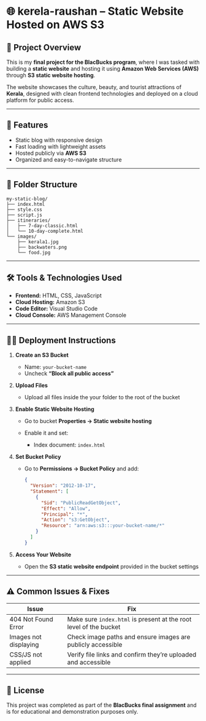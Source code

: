 # 🌐 kerela-raushan – Static Website Hosted on AWS S3

## 📌 Project Overview

This is my **final project for the BlacBucks program**, where I was tasked with building a **static website** and hosting it using **Amazon Web Services (AWS)** through **S3 static website hosting**.

The website showcases the culture, beauty, and tourist attractions of **Kerala**, designed with clean frontend technologies and deployed on a cloud platform for public access.

---

## 🚀 Features

* Static blog with responsive design
* Fast loading with lightweight assets
* Hosted publicly via **AWS S3**
* Organized and easy-to-navigate structure

---

## 📁 Folder Structure

```
my-static-blog/
├── index.html
├── style.css
├── script.js
├── itineraries/
│   ├── 7-day-classic.html
│   └── 10-day-complete.html
└── images/
    ├── kerala1.jpg
    ├── backwaters.png
    └── food.jpg
```

---

## 🛠️ Tools & Technologies Used

* **Frontend:** HTML, CSS, JavaScript
* **Cloud Hosting:** Amazon S3
* **Code Editor:** Visual Studio Code
* **Cloud Console:** AWS Management Console

---

## 🧑‍💻 Deployment Instructions

1. **Create an S3 Bucket**

   * Name: `your-bucket-name`
   * Uncheck **“Block all public access”**

2. **Upload Files**

   * Upload all files inside the your folder to the root of the bucket

3. **Enable Static Website Hosting**

   * Go to bucket **Properties → Static website hosting**
   * Enable it and set:

     * Index document: `index.html`

4. **Set Bucket Policy**

   * Go to **Permissions → Bucket Policy** and add:

     ```json
     {
       "Version": "2012-10-17",
       "Statement": [
         {
           "Sid": "PublicReadGetObject",
           "Effect": "Allow",
           "Principal": "*",
           "Action": "s3:GetObject",
           "Resource": "arn:aws:s3:::your-bucket-name/*"
         }
       ]
     }
     ```

5. **Access Your Website**

   * Open the **S3 static website endpoint** provided in the bucket settings

---

## ⚠️ Common Issues & Fixes

| Issue                 | Fix                                                               |
| --------------------- | ----------------------------------------------------------------- |
| 404 Not Found Error   | Make sure `index.html` is present at the root level of the bucket |
| Images not displaying | Check image paths and ensure images are publicly accessible       |
| CSS/JS not applied    | Verify file links and confirm they’re uploaded and accessible     |

---


## 📄 License

This project was completed as part of the **BlacBucks final assignment** and is for educational and demonstration purposes only.

